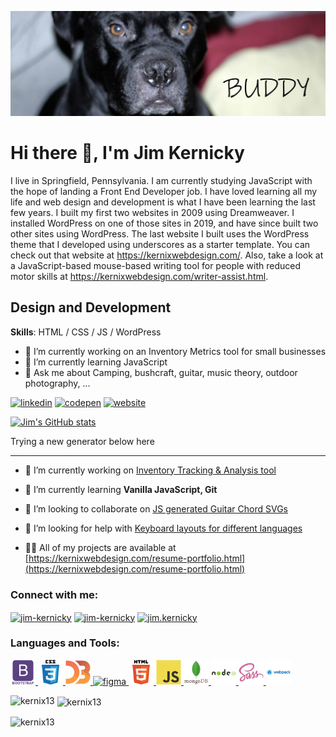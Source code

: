 [![Jim's GitHub Banner](./assets/GitHubBanner500.jpg)](https://kernixwebdesign.com/)

# Hi there 👋, I'm Jim Kernicky

I live in Springfield, Pennsylvania. I am currently studying JavaScript with the hope of landing a Front End Developer job. I have loved learning all my life and web design and development is what I have been learning the last few years. I built my first two websites in 2009 using Dreamweaver. I installed WordPress on one of those sites in 2019, and have since built two other sites using WordPress. The last website I built uses the WordPress theme that I developed using underscores as a starter template. You can check out that website at https://kernixwebdesign.com/. Also, take a look at a JavaScript-based mouse-based writing tool for people with reduced motor skills at https://kernixwebdesign.com/writer-assist.html. 

## Design and Development

**Skills**: HTML / CSS / JS / WordPress

- 🔭 I’m currently working on an Inventory Metrics tool for small businesses 
- 🌱 I’m currently learning JavaScript  
- 💬 Ask me about Camping, bushcraft, guitar, music theory, outdoor photography, ... 


[<img src='https://cdn.jsdelivr.net/npm/simple-icons@3.0.1/icons/linkedin.svg' alt='linkedin' height='40'>](https://www.linkedin.com/in/jim-kernicky/)  [<img src='https://cdn.jsdelivr.net/npm/simple-icons@3.0.1/icons/codepen.svg' alt='codepen' height='40'>](https://codepen.io/jim-kernicky)  [<img src='https://cdn.jsdelivr.net/npm/simple-icons@3.0.1/icons/icloud.svg' alt='website' height='40'>](https://kernixwebdesign.com/resume-portfolio.html)  



[![Jim's GitHub stats](https://github-readme-stats.vercel.app/api?username=Kernix13)](https://github.com/Kernix13/github-readme-stats)

Trying a new generator below here
- - -
- 🔭 I’m currently working on [Inventory Tracking & Analysis tool]((later))

- 🌱 I’m currently learning **Vanilla JavaScript, Git**

- 👯 I’m looking to collaborate on [JS generated Guitar Chord SVGs]((later))

- 🤝 I’m looking for help with [Keyboard layouts for different languages](https://kernixwebdesign.com/writer-assist.html)

- 👨‍💻 All of my projects are available at [https://kernixwebdesign.com/resume-portfolio.html](https://kernixwebdesign.com/resume-portfolio.html)

<h3 align="left">Connect with me:</h3>
<p align="left">
<a href="https://codepen.io/jim-kernicky" target="blank"><img align="center" src="https://raw.githubusercontent.com/rahuldkjain/github-profile-readme-generator/master/src/images/icons/Social/codepen.svg" alt="jim-kernicky" height="30" width="40" /></a>
<a href="https://linkedin.com/in/jim-kernicky" target="blank"><img align="center" src="https://raw.githubusercontent.com/rahuldkjain/github-profile-readme-generator/master/src/images/icons/Social/linked-in-alt.svg" alt="jim-kernicky" height="30" width="40" /></a>
<a href="https://fb.com/jim.kernicky" target="blank"><img align="center" src="https://raw.githubusercontent.com/rahuldkjain/github-profile-readme-generator/master/src/images/icons/Social/facebook.svg" alt="jim.kernicky" height="30" width="40" /></a>
</p>

<h3 align="left">Languages and Tools:</h3>
<p align="left"> <a href="https://getbootstrap.com" target="_blank"> <img src="https://raw.githubusercontent.com/devicons/devicon/master/icons/bootstrap/bootstrap-plain-wordmark.svg" alt="bootstrap" width="40" height="40"/> </a> <a href="https://www.w3schools.com/css/" target="_blank"> <img src="https://raw.githubusercontent.com/devicons/devicon/master/icons/css3/css3-original-wordmark.svg" alt="css3" width="40" height="40"/> </a> <a href="https://d3js.org/" target="_blank"> <img src="https://raw.githubusercontent.com/devicons/devicon/master/icons/d3js/d3js-original.svg" alt="d3js" width="40" height="40"/> </a> <a href="https://www.figma.com/" target="_blank"> <img src="https://www.vectorlogo.zone/logos/figma/figma-icon.svg" alt="figma" width="40" height="40"/> </a> <a href="https://www.w3.org/html/" target="_blank"> <img src="https://raw.githubusercontent.com/devicons/devicon/master/icons/html5/html5-original-wordmark.svg" alt="html5" width="40" height="40"/> </a> <a href="https://developer.mozilla.org/en-US/docs/Web/JavaScript" target="_blank"> <img src="https://raw.githubusercontent.com/devicons/devicon/master/icons/javascript/javascript-original.svg" alt="javascript" width="40" height="40"/> </a> <a href="https://www.mongodb.com/" target="_blank"> <img src="https://raw.githubusercontent.com/devicons/devicon/master/icons/mongodb/mongodb-original-wordmark.svg" alt="mongodb" width="40" height="40"/> </a> <a href="https://nodejs.org" target="_blank"> <img src="https://raw.githubusercontent.com/devicons/devicon/master/icons/nodejs/nodejs-original-wordmark.svg" alt="nodejs" width="40" height="40"/> </a> <a href="https://sass-lang.com" target="_blank"> <img src="https://raw.githubusercontent.com/devicons/devicon/master/icons/sass/sass-original.svg" alt="sass" width="40" height="40"/> </a> <a href="https://webpack.js.org" target="_blank"> <img src="https://raw.githubusercontent.com/devicons/devicon/d00d0969292a6569d45b06d3f350f463a0107b0d/icons/webpack/webpack-original-wordmark.svg" alt="webpack" width="40" height="40"/> </a> </p>

<p><img align="left" src="https://github-readme-stats.vercel.app/api/top-langs?username=kernix13&show_icons=true&locale=en&layout=compact" alt="kernix13" /></p>

<p>&nbsp;<img align="center" src="https://github-readme-stats.vercel.app/api?username=kernix13&show_icons=true&locale=en" alt="kernix13" /></p>

<p><img align="center" src="https://github-readme-streak-stats.herokuapp.com/?user=kernix13&" alt="kernix13" /></p>


